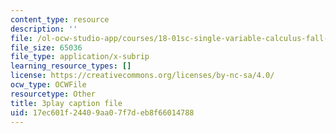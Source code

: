 ```yaml
---
content_type: resource
description: ''
file: /ol-ocw-studio-app/courses/18-01sc-single-variable-calculus-fall-2010/17ec601f24409aa07f7deb8f66014788_sRIDVAcoG5A.srt
file_size: 65036
file_type: application/x-subrip
learning_resource_types: []
license: https://creativecommons.org/licenses/by-nc-sa/4.0/
ocw_type: OCWFile
resourcetype: Other
title: 3play caption file
uid: 17ec601f-2440-9aa0-7f7d-eb8f66014788
---
```

